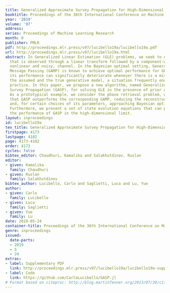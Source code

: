 ```yaml
---
title: Generalized Approximate Survey Propagation for High-Dimensional Estimation
booktitle: Proceedings of the 36th International Conference on Machine Learning
year: '2019'
volume: '97'
address: 
series: Proceedings of Machine Learning Research
month: 0
publisher: PMLR
pdf: http://proceedings.mlr.press/v97/lucibello19a/lucibello19a.pdf
url: http://proceedings.mlr.press/v97/lucibello19a.html
abstract: In Generalized Linear Estimation (GLE) problems, we seek to estimate a signal
  that is observed through a linear transform followed by a component-wise, possibly
  nonlinear and noisy, channel. In the Bayesian optimal setting, Generalized Approximate
  Message Passing (GAMP) is known to achieve optimal performance for GLE. However,
  its performance can significantly deteriorate whenever there is a mismatch between
  the assumed and the true generative model, a situation frequently encountered in
  practice. In this paper, we propose a new algorithm, named Generalized Approximate
  Survey Propagation (GASP), for solving GLE in the presence of prior or model misspecifications.
  As a prototypical example, we consider the phase retrieval problem, where we show
  that GASP outperforms the corresponding GAMP, reducing the reconstruction threshold
  and, for certain choices of its parameters, approaching Bayesian optimal performance.
  Furthermore, we present a set of state evolution equations that can precisely characterize
  the performance of GASP in the high-dimensional limit.
layout: inproceedings
id: lucibello19a
tex_title: Generalized Approximate Survey Propagation for High-Dimensional Estimation
firstpage: 4173
lastpage: 4182
page: 4173-4182
order: 4173
cycles: false
bibtex_editor: Chaudhuri, Kamalika and Salakhutdinov, Ruslan
editor:
- given: Kamalika
  family: Chaudhuri
- given: Ruslan
  family: Salakhutdinov
bibtex_author: Lucibello, Carlo and Saglietti, Luca and Lu, Yue
author:
- given: Carlo
  family: Lucibello
- given: Luca
  family: Saglietti
- given: Yue
  family: Lu
date: 2019-05-24
container-title: Proceedings of the 36th International Conference on Machine Learning
genre: inproceedings
issued:
  date-parts:
  - 2019
  - 5
  - 24
extras:
- label: Supplementary PDF
  link: http://proceedings.mlr.press/v97/lucibello19a/lucibello19a-supp.pdf
- label: Code
  link: https://github.com/CarloLucibello/GASP.jl
# Format based on citeproc: http://blog.martinfenner.org/2013/07/30/citeproc-yaml-for-bibliographies/
---
```

